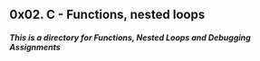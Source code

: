## 0x02. C - Functions, nested loops

##### This is a directory for Functions, Nested Loops and Debugging Assignments